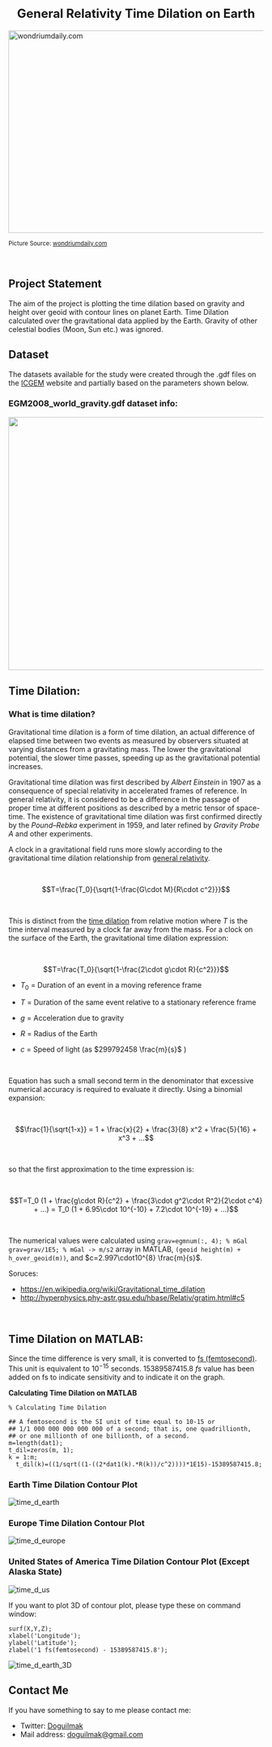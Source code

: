**<h1 align=center><font size = 5>General Relativity Time Dilation on Earth</font></h1>**

 <img src="https://www.wondriumdaily.com/wp-content/uploads/2020/08/Misunderstanding-Relativity_Time-Dilation_QBS_Thumbnail.jpg" width=1000 height=400  alt="wondriumdaily.com">

<small>Picture Source: <a  href="https://www.wondriumdaily.com/">wondriumdaily.com</a></small>

<br>

## Project Statement

The aim of the project is plotting the time dilation based on gravity and height over geoid with contour lines on planet Earth. Time Dilation calculated over the gravitational data applied by the Earth. Gravity of other celestial bodies (Moon, Sun etc.) was ignored.

## Dataset

The datasets available for the study were created through the .gdf files on the [ICGEM](http://icgem.gfz-potsdam.de/calcgrid?modeltype=celestial) website and partially based on the parameters shown below.

### EGM2008_world_gravity.gdf dataset info:

<p align="center">
    <img src="gdf_file_head.png" width=800 height=500> 
</p>

## Time Dilation:

### What is time dilation?

Gravitational time dilation is a form of time dilation, an actual difference of elapsed time between two events as measured by observers situated at varying distances from a gravitating mass. The lower the gravitational potential, the slower time passes, speeding up as the gravitational potential increases.

Gravitational time dilation was first described by *Albert Einstein* in 1907 as a consequence of special relativity in accelerated frames of reference. In general relativity, it is considered to be a difference in the passage of proper time at different positions as described by a metric tensor of space-time. The existence of gravitational time dilation was first confirmed directly by the *Pound–Rebka* experiment in 1959, and later refined by *Gravity Probe A* and other experiments.

A clock in a gravitational field runs more slowly according to the gravitational time dilation relationship from [general relativity](http://hyperphysics.phy-astr.gsu.edu/hbase/Relativ/conrel.html#c2). 

<br>

$$T=\frac{T_0}{\sqrt{1-\frac{G\cdot M}{R\cdot c^2}}}$$

<br>

This is distinct from the  [time dilation](http://hyperphysics.phy-astr.gsu.edu/hbase/Relativ/tdil.html#c2)  from relative motion where $T$ is the time interval measured by a clock far away from the mass. For a clock on the surface of the Earth, the gravitational time dilation expression:

<br>

$$T=\frac{T_0}{\sqrt{1-\frac{2\cdot g\cdot R}{c^2}}}$$


 - $T_0$ = Duration of an event in a moving reference frame

 - $T$ = Duration of the same event relative to a stationary reference frame

 - $g$  = Acceleration due to gravity

 - $R$ = Radius of the Earth

 - $c$ = Speed of light (as $299792458 \frac{m}{s}$ )

<br>

Equation has such a small second term in the denominator that excessive numerical accuracy is required to evaluate it directly. Using a binomial expansion:

<br>

$$\frac{1}{\sqrt{1-x}} = 1 + \frac{x}{2} + \frac{3}{8} x^2 + \frac{5}{16} + x^3 + ...$$

<br>

so that the first approximation to the time expression is:

<br>

$$T=T_0 (1 + \frac{g\cdot R}{c^2} + \frac{3\cdot g^2\cdot R^2}{2\cdot c^4} + ...) = T_0 (1 + 6.95\cdot 10^{-10} + 7.2\cdot 10^{-19} + ...)$$

<br>

The numerical values were calculated using `grav=egmnum(:, 4); % mGal` `grav=grav/1E5; % mGal -> m/s2` array in MATLAB, <code>(geoid height(m) + h_over_geoid(m))</code>, and $c=2.997\cdot10^{8} \frac{m}{s}$.

Soruces:
 - https://en.wikipedia.org/wiki/Gravitational_time_dilation
 - http://hyperphysics.phy-astr.gsu.edu/hbase/Relativ/gratim.html#c5 

<br>

## Time Dilation on MATLAB:

Since the time difference is very small, it is converted to [fs (femtosecond)](https://en.wikipedia.org/wiki/Femtosecond). This unit is equivalent to $10^{-15}$ seconds. $15389587415.8 \ fs$ value has been added on fs to indicate sensitivity and to indicate it on the graph.

**Calculating Time Dilation on MATLAB**

	% Calculating Time Dilation

	## A femtosecond is the SI unit of time equal to 10-15 or 
	## 1/1 000 000 000 000 000 of a second; that is, one quadrillionth,
	## or one millionth of one billionth, of a second.
	m=length(dat1);
	t_dil=zeros(m, 1);
	k = 1:m;
	  t_dil(k)=((1/sqrt((1-((2*dat1(k).*R(k))/c^2))))*1E15)-15389587415.8;
	  

### Earth Time Dilation Contour Plot

![time_d_earth](time_d_earth.png)

### Europe Time Dilation Contour Plot

![time_d_europe](time_d_europe.png) 

### United States of America Time Dilation Contour Plot (Except Alaska State)

![time_d_us](time_d_us.png) 

If you want to plot 3D of contour plot, please type these on command window:

    surf(X,Y,Z);
    xlabel('Longitude');
    ylabel('Latitude');
    zlabel('1 fs(femtosecond) - 15389587415.8');

![time_d_earth_3D](time_d_earth_3D.png)

## Contact Me

If you have something to say to me please contact me: 

 - Twitter: [Doguilmak](https://twitter.com/Doguilmak)
 - Mail address: doguilmak@gmail.com
 
